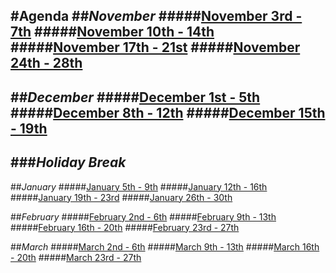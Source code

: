 #Agenda
##*November*
#####[November 3rd - 7th](november/week-one.md)
#####[November 10th - 14th](november/week-two.md)
#####[November 17th - 21st](november/week-three.md)
#####[November 24th - 28th](november/week-four.md)
---
##*December*
#####[December 1st - 5th](december/week-1.md)
#####[December 8th - 12th](december/week-2.md)
#####[December 15th - 19th](december/week-3.md)
---
###***Holiday Break***
---
##*January*
#####[January 5th - 9th](january/week-1.md)
#####[January 12th - 16th](january/week-2.md)
#####[January 19th - 23rd](january/week-3.md)
#####[January 26th - 30th](january/week-4.md)

##*February*
#####[February 2nd - 6th](february/week-1.md)
#####[February 9th - 13th](february/week-2.md)
#####[February 16th - 20th](february/week-3.md)
#####[February 23rd - 27th](february/week-4.md)


##*March*
#####[March 2nd - 6th](march/week-1.md)
#####[March 9th - 13th](march/week-2.md)
#####[March 16th - 20th](march/week-3.md)
#####[March 23rd - 27th](march/week-4.md)